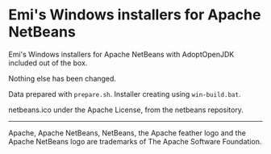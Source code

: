 Emi's Windows installers for Apache NetBeans
==

Emi's Windows installers for Apache NetBeans with AdoptOpenJDK included out of the box.

Nothing else has been changed.

Data prepared with `prepare.sh`. Installer creating using `win-build.bat`.

netbeans.ico under the Apache License, from the netbeans repository.

---

Apache, Apache NetBeans, NetBeans, the Apache feather logo and the Apache NetBeans logo are trademarks of The Apache Software Foundation.
